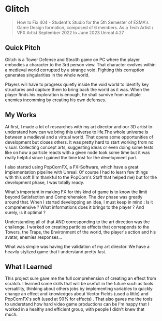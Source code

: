 # Glitch

> How to Fix 404 - Student's Studio for the 5th Semester of ESMA's Game Design formation, composed of 6 members.
> As a Tech Artist / VFX Artist
> September 2022 to June 2023
> Unreal 4.27

## Quick Pitch

Glitch is a Tower Defense and Stealth game on PC where the player embodies a character to the 3rd person view. That character evolves within a medieval world corrupted by a strange void.
Fighting this corruption generates singularities in the whole world.

Players will have to progress quietly inside the void world to identify key structures and capture them to bring back the world as it was. When the player finds his exploration is enough, he shall survive from multiple enemies incomming by creating his own defenses.

## My Works

At first, I made a lot of researches with my art director and our 3D artist to understand how can we bring this universe to life.The whole universe is between a medieval and a virtual world. That opens some opportunities of development but closes others.
It was pretty hard to start working from no visual. Collecting concept arts, suggesting ideas or even doing some tests like on how a particle reacts with a given node took some time but it was really helpful since I gained the time lost for the development part.

I also started using PopCornFX, a FX-Software, which have a great implementation pipeline with Unreal. Of course I had to learn few things with this soft (I'm thankful to the PopCorn's Staff that helped me) but for the development phase, I was totally ready.

What's important in making FX for this kind of game is to know the limit beyond Satisfaction and Comprehension. The dev phase was greatly around that. When I started developping an idea, I must keep in mind : Is it comprehensive ? What informations does it brings to the player ? And surely, is it optimal ?

Understanding all of that AND corresponding to the art direction was the challenge. I worked on creating particles effects that corresponds to the Towers, the Traps, the Environment of the world, the player's action and his avatar, enemies responses...

What was simple was having the validation of my art director. We have a heavily stylized game that I understand pretty fast. 




## What I Learned

This project sure gave me the full comprehension of creating an effect from scratch. I learned some skills that will be usefull in the future such as tools versatility, thinking about others jobs by implementing variables to quickly change an effect and knowledges about Vector Fields (used a little) and PopCornFX's soft (used at 90% for effects) . That also gaves me the tools to understand how hard video game productions can be I'm happy that I worked in a healthy and efficient group, with people I didn't knew that much.
